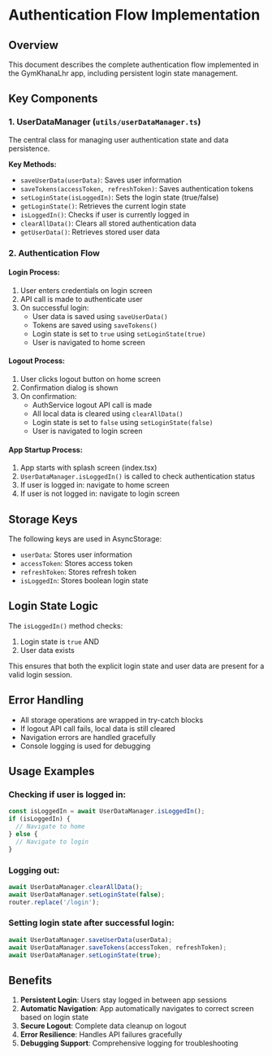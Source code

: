 # Authentication Flow Implementation

## Overview
This document describes the complete authentication flow implemented in the GymKhanaLhr app, including persistent login state management.

## Key Components

### 1. UserDataManager (`utils/userDataManager.ts`)
The central class for managing user authentication state and data persistence.

**Key Methods:**
- `saveUserData(userData)`: Saves user information
- `saveTokens(accessToken, refreshToken)`: Saves authentication tokens
- `setLoginState(isLoggedIn)`: Sets the login state (true/false)
- `getLoginState()`: Retrieves the current login state
- `isLoggedIn()`: Checks if user is currently logged in
- `clearAllData()`: Clears all stored authentication data
- `getUserData()`: Retrieves stored user data

### 2. Authentication Flow

#### Login Process:
1. User enters credentials on login screen
2. API call is made to authenticate user
3. On successful login:
   - User data is saved using `saveUserData()`
   - Tokens are saved using `saveTokens()`
   - Login state is set to `true` using `setLoginState(true)`
   - User is navigated to home screen

#### Logout Process:
1. User clicks logout button on home screen
2. Confirmation dialog is shown
3. On confirmation:
   - AuthService logout API call is made
   - All local data is cleared using `clearAllData()`
   - Login state is set to `false` using `setLoginState(false)`
   - User is navigated to login screen

#### App Startup Process:
1. App starts with splash screen (index.tsx)
2. `UserDataManager.isLoggedIn()` is called to check authentication status
3. If user is logged in: navigate to home screen
4. If user is not logged in: navigate to login screen

## Storage Keys

The following keys are used in AsyncStorage:
- `userData`: Stores user information
- `accessToken`: Stores access token
- `refreshToken`: Stores refresh token
- `isLoggedIn`: Stores boolean login state

## Login State Logic

The `isLoggedIn()` method checks:
1. Login state is `true` AND
2. User data exists

This ensures that both the explicit login state and user data are present for a valid login session.

## Error Handling

- All storage operations are wrapped in try-catch blocks
- If logout API call fails, local data is still cleared
- Navigation errors are handled gracefully
- Console logging is used for debugging

## Usage Examples

### Checking if user is logged in:
```typescript
const isLoggedIn = await UserDataManager.isLoggedIn();
if (isLoggedIn) {
  // Navigate to home
} else {
  // Navigate to login
}
```

### Logging out:
```typescript
await UserDataManager.clearAllData();
await UserDataManager.setLoginState(false);
router.replace('/login');
```

### Setting login state after successful login:
```typescript
await UserDataManager.saveUserData(userData);
await UserDataManager.saveTokens(accessToken, refreshToken);
await UserDataManager.setLoginState(true);
```

## Benefits

1. **Persistent Login**: Users stay logged in between app sessions
2. **Automatic Navigation**: App automatically navigates to correct screen based on login state
3. **Secure Logout**: Complete data cleanup on logout
4. **Error Resilience**: Handles API failures gracefully
5. **Debugging Support**: Comprehensive logging for troubleshooting 